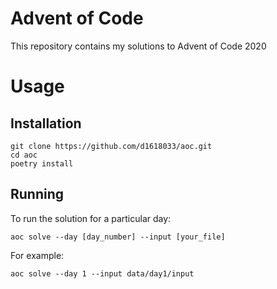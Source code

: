 Advent of Code 
==============

This repository contains my solutions to Advent of Code 2020

# Usage

## Installation

```
git clone https://github.com/d1618033/aoc.git
cd aoc
poetry install
```

## Running

To run the solution for a particular day:

```
aoc solve --day [day_number] --input [your_file]
```

For example:
```
aoc solve --day 1 --input data/day1/input
```
